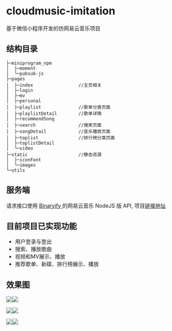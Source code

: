 # cloudmusic-imitation
基于微信小程序开发的仿网易云音乐项目



## 结构目录

```
├─miniprogram_npm
│  ├─moment
│  └─pubsub-js
├─pages
│  ├─index                 //主页相关
│  ├─login
│  ├─mv
│  ├─personal
│  ├─playlist              //歌单分类页面
│  ├─playlistDetail        //歌单详情
│  ├─recommendSong           
│  ├─search                //搜索页面
│  ├─songDetail            //音乐播放页面
│  ├─toplist               //排行榜分类页面
│  ├─toplistDetail           
│  └─video                 
├─static                   //静态资源
│  ├─iconFont
│  └─images
└─utils
```



## 服务端

请求接口使用 [Binaryify ](https://github.com/Binaryify)的网易云音乐 NodeJS 版 API, 项目[链接地址](https://github.com/Binaryify/NeteaseCloudMusicApi)



## 目前项目已实现功能

- 用户登录与登出
- 搜索、播放歌曲
- 视频和MV展示、播放
- 推荐歌单、新碟、排行榜展示、播放



## 效果图

<img src="https://i.loli.net/2021/07/05/db1Z9sTcLlyRvxK.jpg"  /><img src="https://i.loli.net/2021/07/05/wecH7Ig4SKAxips.jpg"  />

![](https://i.loli.net/2021/07/05/C4ZNMubJnae5mox.jpg)![](https://i.loli.net/2021/07/05/QzgpDivA4ZSRVcu.jpg)

![](https://i.loli.net/2021/07/05/R2fPIBralVOitQL.jpg)![](https://i.loli.net/2021/07/05/HND6SUsoZMYfiBd.jpg)

